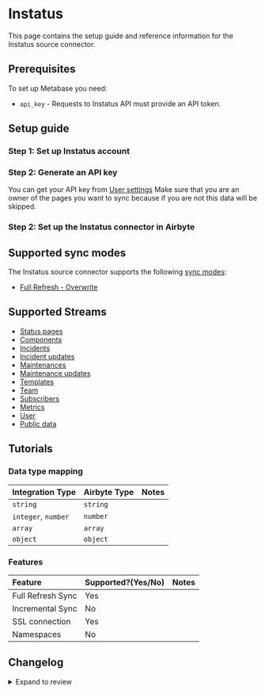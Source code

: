 # Instatus

This page contains the setup guide and reference information for the Instatus source connector.

## Prerequisites

To set up Metabase you need:

- `api_key` - Requests to Instatus API must provide an API token.

## Setup guide

### Step 1: Set up Instatus account

### Step 2: Generate an API key

You can get your API key from [User settings](https://dashboard.instatus.com/developer)
Make sure that you are an owner of the pages you want to sync because if you are not this data will be skipped.

### Step 2: Set up the Instatus connector in Airbyte

## Supported sync modes

The Instatus source connector supports the following [sync modes](https://docs.airbyte.com/cloud/core-concepts#connection-sync-modes):

- [Full Refresh - Overwrite](https://docs.airbyte.com/understanding-airbyte/connections/full-refresh-overwrite)

## Supported Streams

- [Status pages](https://instatus.com/help/api/status-pages)
- [Components](https://instatus.com/help/api/components)
- [Incidents](https://instatus.com/help/api/incidents)
- [Incident updates](https://instatus.com/help/api/incident-updates)
- [Maintenances](https://instatus.com/help/api/maintenances)
- [Maintenance updates](https://instatus.com/help/api/maintenance-updates)
- [Templates](https://instatus.com/help/api/templates)
- [Team](https://instatus.com/help/api/teammates)
- [Subscribers](https://instatus.com/help/api/subscribers)
- [Metrics](https://instatus.com/help/api/metrics)
- [User](https://instatus.com/help/api/user-profile)
- [Public data](https://instatus.com/help/api/public-data)

## Tutorials

### Data type mapping

| Integration Type    | Airbyte Type | Notes |
| :------------------ | :----------- | :---- |
| `string`            | `string`     |       |
| `integer`, `number` | `number`     |       |
| `array`             | `array`      |       |
| `object`            | `object`     |       |

### Features

| Feature           | Supported?\(Yes/No\) | Notes |
| :---------------- | :------------------- | :---- |
| Full Refresh Sync | Yes                  |       |
| Incremental Sync  | No                   |       |
| SSL connection    | Yes                  |
| Namespaces        | No                   |       |

## Changelog

<details>
  <summary>Expand to review</summary>

| Version | Date       | Pull Request                                             | Subject                 |
| :------ | :--------- | :------------------------------------------------------- | :---------------------- |
| 0.1.9 | 2024-07-20 | [42208](https://github.com/airbytehq/airbyte/pull/42208) | Update dependencies |
| 0.1.8 | 2024-07-13 | [41779](https://github.com/airbytehq/airbyte/pull/41779) | Update dependencies |
| 0.1.7 | 2024-07-10 | [41549](https://github.com/airbytehq/airbyte/pull/41549) | Update dependencies |
| 0.1.6 | 2024-07-09 | [41115](https://github.com/airbytehq/airbyte/pull/41115) | Update dependencies |
| 0.1.5 | 2024-07-06 | [40872](https://github.com/airbytehq/airbyte/pull/40872) | Update dependencies |
| 0.1.4 | 2024-06-25 | [40425](https://github.com/airbytehq/airbyte/pull/40425) | Update dependencies |
| 0.1.3 | 2024-06-22 | [40179](https://github.com/airbytehq/airbyte/pull/40179) | Update dependencies |
| 0.1.2 | 2024-06-06 | [39167](https://github.com/airbytehq/airbyte/pull/39167) | [autopull] Upgrade base image to v1.2.2 |
| 0.1.1 | 2024-05-21 | [38506](https://github.com/airbytehq/airbyte/pull/38506) | [autopull] base image + poetry + up_to_date |
| 0.1.0 | 2023-04-01 | [21008](https://github.com/airbytehq/airbyte/pull/21008) | Initial (alpha) release |

</details>
